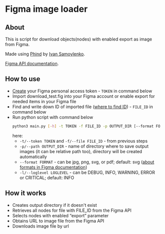 # Figma image loader

## About
This is script for download objects(nodes) with enabled export as image from Figma.

Made using [Phind](https://www.phind.com/) by [Ivan Samoylenko](https://www.linkedin.com/in/ivnsam).

[Figma API documentation](https://www.figma.com/developers/api#get-images-endpoint).


## How to use
- [Create](https://help.figma.com/hc/en-us/articles/8085703771159-Manage-personal-access-tokens) your Figma personal access token - `TOKEN` in command below
- Import download_test.fig into your Figma account or enable export for needed items in your Figma file
- Find and write down ID of imported file ([where to find ID](https://iconify.design/docs/libraries/tools/import/figma/file-id.html)) - `FILE_ID` in command below
- Run python script with command below
    ```bash
    python3 main.py [-h] -t TOKEN -f FILE_ID -p OUTPUT_DIR [--format FORMAT -l LOGLEVEL]
    ```
    here:
    - `-t/--token TOKEN` and `-f/--file FILE_ID` - from previous steps
    - `-p/--path OUTPUT_DIR` - name of directory where to save output images (it can be relative path too), directory will be created automatically
    - `--format FORMAT` - can be jpg, png, svg, or pdf; default: svg ([about formats in Figma documentation](https://www.figma.com/developers/api#get-images-endpoint:~:text=image%20scaling%20factor-,format,-Stringoptional))
    - `-l/--loglevel LOGLEVEL` - can be DEBUG, INFO, WARNING, ERROR or CRITICAL; default: INFO


## How it works
- Creates output directory if it doesn't exist
- Retrieves all nodes for file with FILE_ID from the Figma API
- Selects nodes with enabled “export” parameter
- Obtains URL to image file from the Figma API
- Downloads image file by url
